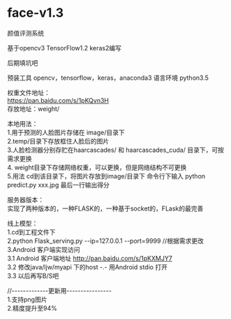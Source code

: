 # face-v1.3
颜值评测系统
  
基于opencv3 TensorFlow1.2 keras2编写
  
后期填坑吧
  
预装工具 opencv，tensorflow，keras，anaconda3 
语言环境 python3.5  
  
权重文件地址：  
https://pan.baidu.com/s/1pKQvn3H  
存放地址：weight/  
  
本地用法：  
1.用于预测的人脸图片存储在 image/目录下  
2.temp/目录下存放框住人脸后的图片    
3.人脸检测器分别存贮在haarcascades/ 和 haarcascades_cuda/ 目录下，可按需求更换  
4. weight目录下存储网络权重，可以更换，但是网络结构不可更换  
5.用法 cd到该目录下，将图片存放到image/目录下 命令行下输入 python predict.py xxx.jpg 最后一行输出得分  
  
服务器版本：  
实现了两种版本的，一种FLASK的，一种基于socket的，FLask的最完善  
  
线上模型：  
1.cd到工程文件下  
2.python Flask_serving.py --ip=127.0.0.1 --port=9999  //根据需求更改  
3.Android 客户端实现访问   
3.1 Android 客户端地址 http://pan.baidu.com/s/1pKXMJY7   
3.2 修改java/ljw/myapi 下的host -.- 用Android stdio 打开  
3.3 以后再写B/S吧  

//-------------更新用----------------      
1.支持png图片  
2.精度提升至94%  

